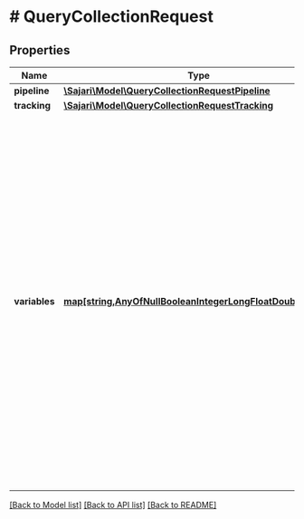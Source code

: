 # # QueryCollectionRequest

## Properties

| Name          | Type                                                                                                            | Description                                                                                                                                                                                                                                                                                                                                                                                                                                                                                                                                                                                                                                                                                                                                                                                                                                                                                                                                                                                                                                           | Notes      |
| ------------- | --------------------------------------------------------------------------------------------------------------- | ----------------------------------------------------------------------------------------------------------------------------------------------------------------------------------------------------------------------------------------------------------------------------------------------------------------------------------------------------------------------------------------------------------------------------------------------------------------------------------------------------------------------------------------------------------------------------------------------------------------------------------------------------------------------------------------------------------------------------------------------------------------------------------------------------------------------------------------------------------------------------------------------------------------------------------------------------------------------------------------------------------------------------------------------------- | ---------- |
| **pipeline**  | [**\Sajari\Model\QueryCollectionRequestPipeline**](QueryCollectionRequestPipeline.md)                           |                                                                                                                                                                                                                                                                                                                                                                                                                                                                                                                                                                                                                                                                                                                                                                                                                                                                                                                                                                                                                                                       | [optional] |
| **tracking**  | [**\Sajari\Model\QueryCollectionRequestTracking**](QueryCollectionRequestTracking.md)                           |                                                                                                                                                                                                                                                                                                                                                                                                                                                                                                                                                                                                                                                                                                                                                                                                                                                                                                                                                                                                                                                       | [optional] |
| **variables** | [**map[string,AnyOfNullBooleanIntegerLongFloatDoubleString]**](AnyOfNullBooleanIntegerLongFloatDoubleString.md) | The initial values for the variables the pipeline operates on and transforms throughout its steps. The most important variable is &#x60;q&#x60; which is the query the user entered, for example: &#x60;&#x60;&#x60;json { \&quot;q\&quot;: \&quot;search terms\&quot; } &#x60;&#x60;&#x60; To paginate through results, set the variables &#x60;page&#x60; and &#x60;resultsPerPage&#x60;, for example: &#x60;&#x60;&#x60;json { \&quot;q\&quot;: \&quot;search terms\&quot;, \&quot;page\&quot;: 5, \&quot;resultsPerPage\&quot;: 20 } &#x60;&#x60;&#x60; To sort results, set the variable &#x60;sort&#x60; to the name of one of your collection&#39;s schema fields, for example: &#x60;&#x60;&#x60;json { \&quot;q\&quot;: \&quot;search terms\&quot;, \&quot;sort\&quot;: \&quot;name\&quot; } &#x60;&#x60;&#x60; To sort in reverse, prefix the schema field with a minus sign &#x60;-&#x60;, for example: &#x60;&#x60;&#x60;json { \&quot;q\&quot;: \&quot;search terms\&quot;, \&quot;sort\&quot;: \&quot;-name\&quot; } &#x60;&#x60;&#x60; |

[[Back to Model list]](../../README.md#models) [[Back to API list]](../../README.md#endpoints) [[Back to README]](../../README.md)

